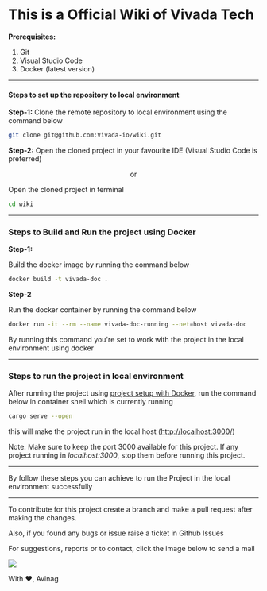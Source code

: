 # This is a Official Wiki of Vivada Tech

**Prerequisites:**
1. Git
2. Visual Studio Code
3. Docker (latest version)


***
#### Steps to set up the repository to local environment 

**Step-1:**
Clone the remote repository to local environment using the command below

```bash
git clone git@github.com:Vivada-io/wiki.git
```

**Step-2:** 
Open the cloned project in your favourite IDE (Visual Studio Code is preferred)

<div align="center">or</div>

Open the cloned project in terminal

```bash
cd wiki
```

***

### Steps to Build and Run the project using Docker 

**Step-1:** 

Build the docker image by running the command below 

```bash
docker build -t vivada-doc . 
```

**Step-2**

Run the docker container by running the command below 

```bash 
docker run -it --rm --name vivada-doc-running --net=host vivada-doc
```

By running this command you're set to work with the project in the local environment using docker

***

### Steps to run the project in local environment

After running the project using [project setup with Docker](#steps-to-build-and-run-the-project-using-docker), run the command below in container shell which is currently running 

```bash
cargo serve --open
```

this will make the project run in the local host ([http://localhost:3000/](http://localhost:3000/))

Note: Make sure to keep the port 3000 available for this project. If any project running in *localhost:3000*, stop them before running this project.

***



By follow these steps you can achieve to run the Project in the local environment successfully

***

To contribute for this project create a branch and make a pull request after making the changes.

Also, if you found any bugs or issue raise a ticket in Github Issues

For suggestions, reports or to contact, click the image below to send a mail 

<a href="mailto:udayagiriavinag@gmail.com?subject=[GitHub]%20Vivada%20Wiki"><img src="https://img.shields.io/badge/gmail-%23DD0031.svg?&style=for-the-badge&logo=gmail&logoColor=white"/></a>


With :heart:,
Avinag